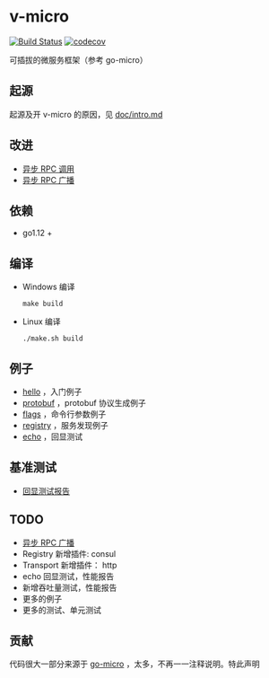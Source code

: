 # v-micro
[![Build Status](https://www.travis-ci.org/fananchong/v-micro.svg?branch=master)](https://www.travis-ci.org/fananchong/v-micro) [![codecov](https://codecov.io/gh/fananchong/v-micro/branch/master/graph/badge.svg)](https://codecov.io/gh/fananchong/v-micro)

可插拔的微服务框架（参考 go-micro）

## 起源

起源及开 v-micro 的原因，见 [doc/intro.md](doc/intro.md)

## 改进

- [异步 RPC 调用](doc/异步RPC调用使用界面设计.md)
- [异步 RPC 广播](doc/异步RPC广播使用界面设计.md)

## 依赖

- go1.12 +

## 编译

- Windows 编译
  ```shell
  make build
  ```

- Linux 编译
  ```shell
  ./make.sh build
  ```

## 例子

- [hello](examples/hello) ，入门例子
- [protobuf](tools/protoc-gen-vmicro/examples/greeter) ，protobuf 协议生成例子
- [flags](examples/flags) ，命令行参数例子
- [registry](examples/registry) ，服务发现例子
- [echo](examples/echo) ，回显测试

## 基准测试

- [回显测试报告](examples/echo/README.md)



## TODO

- [异步 RPC 广播](doc/异步RPC广播使用界面设计.md)
- Registry 新增插件: consul
- Transport 新增插件： http
- echo 回显测试，性能报告
- 新增吞吐量测试，性能报告
- 更多的例子
- 更多的测试、单元测试


## 贡献

代码很大一部分来源于 [go-micro](https://github.com/micro/go-micro) ，太多，不再一一注释说明。特此声明
